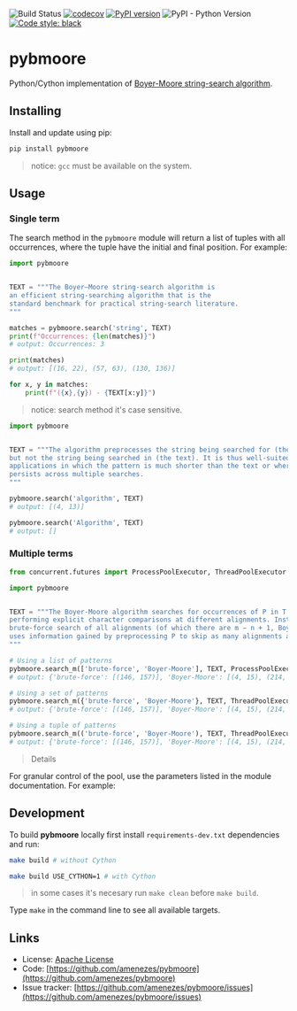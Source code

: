 ![Build Status](https://github.com/amenezes/pybmoore/actions/workflows/ci.yml/badge.svg?branch=master)
[![codecov](https://codecov.io/gh/amenezes/pybmoore/branch/master/graph/badge.svg)](https://codecov.io/gh/amenezes/pybmoore)
[![PyPI version](https://badge.fury.io/py/pybmoore.svg)](https://badge.fury.io/py/pybmoore)
![PyPI - Python Version](https://img.shields.io/pypi/pyversions/pybmoore)
[![Code style: black](https://img.shields.io/badge/code%20style-black-000000.svg)](https://github.com/psf/black)

# pybmoore

Python/Cython implementation of [Boyer-Moore string-search algorithm](https://en.wikipedia.org/wiki/Boyer%E2%80%93Moore_string-search_algorithm).

## Installing

Install and update using pip:

````bash
pip install pybmoore
````

> notice: `gcc` must be available on the system.

## Usage

### Single term

The search method in the `pybmoore` module will return a list of tuples with all occurrences, where the tuple have the initial and final position. For example:

```python
import pybmoore


TEXT = """The Boyer–Moore string-search algorithm is 
an efficient string-searching algorithm that is the 
standard benchmark for practical string-search literature.
"""

matches = pybmoore.search('string', TEXT)
print(f"Occurrences: {len(matches)}")
# output: Occurrences: 3

print(matches)
# output: [(16, 22), (57, 63), (130, 136)]

for x, y in matches:
    print(f"({x},{y}) - {TEXT[x:y]}")
```

> notice: search method it's case sensitive.


```python
import pybmoore


TEXT = """The algorithm preprocesses the string being searched for (the pattern), 
but not the string being searched in (the text). It is thus well-suited for 
applications in which the pattern is much shorter than the text or where it 
persists across multiple searches.
"""

pybmoore.search('algorithm', TEXT)
# output: [(4, 13)]

pybmoore.search('Algorithm', TEXT)
# output: []
```

### Multiple terms

```python
from concurrent.futures import ProcessPoolExecutor, ThreadPoolExecutor

import pybmoore


TEXT = """The Boyer-Moore algorithm searches for occurrences of P in T by 
performing explicit character comparisons at different alignments. Instead of a 
brute-force search of all alignments (of which there are m − n + 1, Boyer-Moore 
uses information gained by preprocessing P to skip as many alignments as possible.
"""

# Using a list of patterns
pybmoore.search_m(['brute-force', 'Boyer-Moore'], TEXT, ProcessPoolExecutor)
# output: {'brute-force': [(146, 157)], 'Boyer-Moore': [(4, 15), (214, 225)]}

# Using a set of patterns
pybmoore.search_m({'brute-force', 'Boyer-Moore'}, TEXT, ThreadPoolExecutor)
# output: {'brute-force': [(146, 157)], 'Boyer-Moore': [(4, 15), (214, 225)]}

# Using a tuple of patterns
pybmoore.search_m(('brute-force', 'Boyer-Moore'), TEXT, ThreadPoolExecutor, max_workers=4)
# output: {'brute-force': [(146, 157)], 'Boyer-Moore': [(4, 15), (214, 225)]}
```

> Details

For granular control of the pool, use the parameters listed in the module documentation. For example:

## Development

To build **pybmoore** locally first install `requirements-dev.txt` dependencies and run:

```bash
make build # without Cython

make build USE_CYTHON=1 # with Cython
```

> in some cases it's necesary run `make clean` before `make build`.

Type `make` in the command line to see all available targets.

## Links

- License: [Apache License](https://choosealicense.com/licenses/apache-2.0/)
- Code: [https://github.com/amenezes/pybmoore](https://github.com/amenezes/pybmoore)
- Issue tracker: [https://github.com/amenezes/pybmoore/issues](https://github.com/amenezes/pybmoore/issues)
